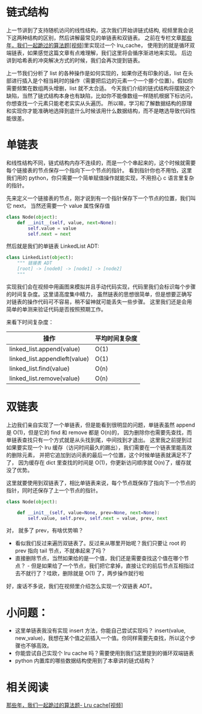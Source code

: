 # 链式结构

上一节讲到了支持随机访问的线性结构，这次我们开始讲链式结构, 视频里我会说下这两种结构的区别，然后讲解最常见的单链表和双链表。
之前在专栏文章[那些年，我们一起跪过的算法题[视频]](https://zhuanlan.zhihu.com/p/35175401)里实现过一个 lru_cache，
使用到的就是循环双端链表，如果感觉这篇文章有点难理解，我们这里将会循序渐进地来实现。
后边讲到哈希表的冲突解决方式的时候，我们会再次提到链表。

上一节我们分析了 list 的各种操作是如何实现的，如果你还有印象的话，list
在头部进行插入是个相当耗时的操作（需要把后边的元素一个一个挪个位置）。假如你需要频繁在数组两头增删，list 就不太合适。
今天我们介绍的链式结构将摆脱这个缺陷，当然了链式结构本身也有缺陷，比如你不能像数组一样随机根据下标访问，你想查找一个元素只能老老实实从头遍历。
所以嘛，学习和了解数据结构的原理和实现你才能准确地选择到底什么时候该用什么数据结构，而不是瞎选导致代码性能很差。


# 单链表
和线性结构不同，链式结构内存不连续的，而是一个个串起来的，这个时候就需要每个链接表的节点保存一个指向下一个节点的指针。
看到指针你也不用怕，这里我们用的 python，你只需要一个简单赋值操作就能实现，不用担心 c 语言里复杂的指针。

先来定义一个链接表的节点，刚才说到有一个指针保存下一个节点的位置，我们叫它 next， 当然还需要一个 value 属性保存值

```py
class Node(object):
    def __init__(self, value, next=None):
        self.value = value
        self.next = next
```
然后就是我们的单链表 LinkedList ADT:

```py
class LinkedList(object):
    """ 链接表 ADT
    [root] -> [node0] -> [node1] -> [node2]
    """
```
实现我们会在视频中用画图来模拟并且手动代码实现，代码里我们会标识每个步骤的时间复杂度。这里请高度集中精力，
虽然链表的思想很简单，但是想要正确写对链表的操作代码可不容易，稍不留神就可能丢失一些步骤。
这里我们还是会用简单的单测来验证代码是否按照预期工作。

来看下时间复杂度：

操作                          | 平均时间复杂度 |
------------------------------|----------------|
linked_list.append(value)     | O(1)           |
linked_list.appendleft(value) | O(1)           |
linked_list.find(value)       | O(n)           |
linked_list.remove(value)     | O(n)           |


# 双链表
上边我们亲自实现了一个单链表，但是能看到很明显的问题，单链表虽然 append 是 O(1)，但是它的 find 和 remove 都是 O(n)的，
因为删除你也需要先查找，而单链表查找只有一个方式就是从头找到尾，中间找到才退出。
这里我之前提到过如果要实现一个 lru 缓存（访问时间最久的踢出），我们需要在一个链表里能高效的删除元素，
并把它追加到访问表的最后一个位置，这个时候单链表就满足不了了，
因为缓存在 dict 里查找的时间是 O(1)，你更新访问顺序就 O(n)了，缓存就没了优势。

这里就要使用到双链表了，相比单链表来说，每个节点既保存了指向下一个节点的指针，同时还保存了上一个节点的指针。

```py
class Node(object):

    def __init__(self, value=None, prev=None, next=None):
        self.value, self.prev, self.next = value, prev, next
```

对， 就多了 prev，有啥优势嘛？

- 看似我们反过来遍历双链表了。反过来从哪里开始呢？我们只要让 root 的 prev 指向 tail 节点，不就串起来了吗？
- 直接删除节点，当然如果给的是一个值，我们还是需要查找这个值在哪个节点？ - 但是如果给了一个节点，我们把它拿掉，直接让它的前后节点互相指过去不就行了？哇欧，删除就是 O(1) 了，两步操作就行啦

好，废话不多说，我们在视频里介绍怎么实现一个双链表 ADT。


# 小问题：
- 这里单链表我没有实现 insert 方法，你能自己尝试实现吗？  insert(value, new_value)，我想在某个值之前插入一个值。你同样需要先查找，所以这个步骤也不够高效。
- 你能尝试自己实现个 lru cache 吗？需要使用到我们这里提到的循环双端链表
- python 内置库的哪些数据结构使用到了本章讲的链式结构？

# 相关阅读

[那些年，我们一起跪过的算法题- Lru cache[视频]](https://zhuanlan.zhihu.com/p/35175401)
